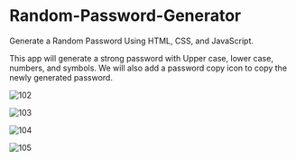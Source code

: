 # Random-Password-Generator
Generate a Random Password Using HTML, CSS, and JavaScript.

This app will generate a strong password with Upper case, lower case, numbers, and symbols. 
We will also add a password copy icon to copy the newly generated password. 

![102](https://github.com/Itee-rajpurohit/Random-Password-Generator/assets/79628914/b0a65f32-d55c-4c93-bca1-58fd726c1926)

![103](https://github.com/Itee-rajpurohit/Random-Password-Generator/assets/79628914/b63b8bd4-61c1-41ea-8bec-d44e8477ac97)

![104](https://github.com/Itee-rajpurohit/Random-Password-Generator/assets/79628914/081e6cc9-14bb-4b5f-8ec4-b786c82e8cd3)

![105](https://github.com/Itee-rajpurohit/Random-Password-Generator/assets/79628914/337c3075-1fa5-4068-a1fb-163e5a4dddc9)

